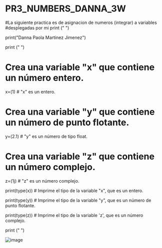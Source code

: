 # PR3_NUMBERS_DANNA_3W
 #La siguiente practica es de asignacion de numeros (integrar) a variables
#desplegadas por mi
print (" ")

print("Danna Paola Martinez Jimenez")

print (" ")
# Crea una variable "x" que contiene un número entero. 
x=(1) # "x" es un entero.

# Crea una variable "y" que contiene un número de punto flotante.
y=(2.1) # "y" es un número de tipo float.

# Crea una variable "z" que contiene un número complejo.
z=(1j)  # "z" es un número complejo.

print(type(x))      # Imprime el tipo de la variable "x", que es un entero.

print(type(y))      # Imprime el tipo de la variable "y", que es un número de punto flotante.

print(type(z))      # Imprime el tipo de la variable 'z', que es un número complejo.

print (" ")

![image](https://github.com/user-attachments/assets/9e7d4753-5282-4516-8225-811cea5a2c95)
